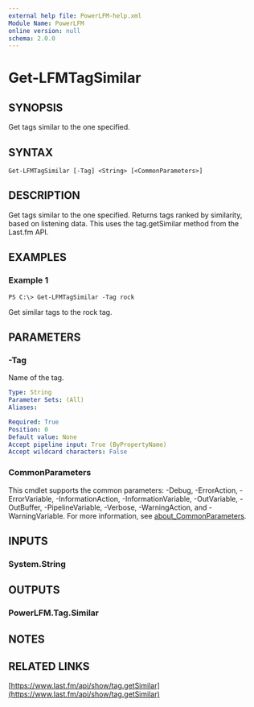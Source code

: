 ```yaml
---
external help file: PowerLFM-help.xml
Module Name: PowerLFM
online version: null
schema: 2.0.0
---
```


# Get-LFMTagSimilar

## SYNOPSIS

Get tags similar to the one specified.

## SYNTAX

```text
Get-LFMTagSimilar [-Tag] <String> [<CommonParameters>]
```

## DESCRIPTION

Get tags similar to the one specified. Returns tags ranked by similarity, based on listening data. This uses the tag.getSimilar method from the Last.fm API.

## EXAMPLES

### Example 1

```text
PS C:\> Get-LFMTagSimilar -Tag rock
```

Get similar tags to the rock tag.

## PARAMETERS

### -Tag

Name of the tag.

```yaml
Type: String
Parameter Sets: (All)
Aliases:

Required: True
Position: 0
Default value: None
Accept pipeline input: True (ByPropertyName)
Accept wildcard characters: False
```

### CommonParameters

This cmdlet supports the common parameters: -Debug, -ErrorAction, -ErrorVariable, -InformationAction, -InformationVariable, -OutVariable, -OutBuffer, -PipelineVariable, -Verbose, -WarningAction, and -WarningVariable. For more information, see [about\_CommonParameters](http://go.microsoft.com/fwlink/?LinkID=113216).

## INPUTS

### System.String

## OUTPUTS

### PowerLFM.Tag.Similar

## NOTES

## RELATED LINKS

[https://www.last.fm/api/show/tag.getSimilar](https://www.last.fm/api/show/tag.getSimilar)

